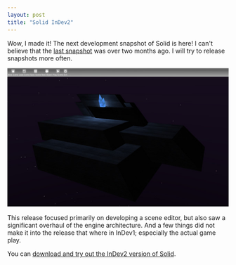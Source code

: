 ```yaml
---
layout: post
title: "Solid InDev2"
---
```


Wow, I made it! The next development snapshot of Solid is here! I can't believe
that the [last snapshot] was over two months ago. I will try to release snapshots 
more often.

<a href="/images/solid-indev2.jpg"><img src="/images/solid-indev2-small.jpg" /></a>

This release focused primarily on developing a scene editor, but also saw a 
significant overhaul of the engine architecture. And a few things did not make 
it into the release that where in InDev1; especially the actual game play.

You can [download and try out the InDev2 version of Solid][id2].

[last snapshot]: /2012/03/16/solid-indev1.html
[id2]: http://files.rioki.org/solid/Solid-InDev2.exe
